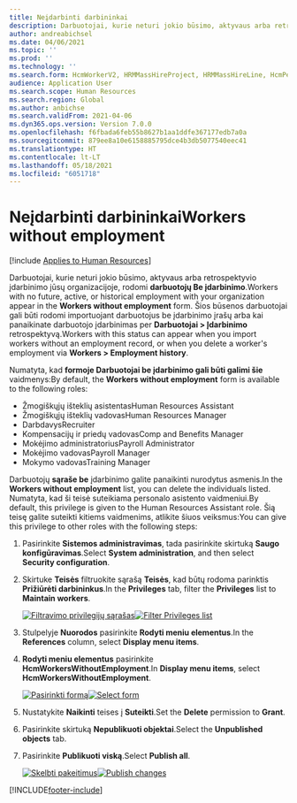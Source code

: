 ```yaml
---
title: Neįdarbinti darbininkai
description: Darbuotojai, kurie neturi jokio būsimo, aktyvaus arba retrospektyvio įdarbinimo jūsų organizacijoje, rodomi darbuotojų formoje Be įdarbinimo.
author: andreabichsel
ms.date: 04/06/2021
ms.topic: ''
ms.prod: ''
ms.technology: ''
ms.search.form: HcmWorkerV2, HRMMassHireProject, HRMMassHireLine, HcmPersonnelManagementWorkspace
audience: Application User
ms.search.scope: Human Resources
ms.search.region: Global
ms.author: anbichse
ms.search.validFrom: 2021-04-06
ms.dyn365.ops.version: Version 7.0.0
ms.openlocfilehash: f6fbada6feb55b8627b1aa1ddfe367177edb7a0a
ms.sourcegitcommit: 879ee8a10e6158885795dce4b3db5077540eec41
ms.translationtype: HT
ms.contentlocale: lt-LT
ms.lasthandoff: 05/18/2021
ms.locfileid: "6051718"
---
```

# <a name="workers-without-employment"></a><span data-ttu-id="c46be-103">Neįdarbinti darbininkai</span><span class="sxs-lookup"><span data-stu-id="c46be-103">Workers without employment</span></span>

[!include [Applies to Human Resources](../includes/applies-to-hr.md)]

<span data-ttu-id="c46be-104">Darbuotojai, kurie neturi jokio būsimo, aktyvaus arba retrospektyvio įdarbinimo jūsų organizacijoje, rodomi **darbuotojų Be įdarbinimo**.</span><span class="sxs-lookup"><span data-stu-id="c46be-104">Workers with no future, active, or historical employment with your organization appear in the **Workers without employment** form.</span></span> <span data-ttu-id="c46be-105">Šios būsenos darbuotojai gali būti rodomi importuojant darbuotojus be įdarbinimo įrašų arba kai panaikinate darbuotojo įdarbinimas per **Darbuotojai > Įdarbinimo** retrospektyvą.</span><span class="sxs-lookup"><span data-stu-id="c46be-105">Workers with this status can appear when you import workers without an employment record, or when you delete a worker's employment via **Workers > Employment history**.</span></span>

<span data-ttu-id="c46be-106">Numatyta, kad **formoje Darbuotojai be įdarbinimo gali būti galimi šie** vaidmenys:</span><span class="sxs-lookup"><span data-stu-id="c46be-106">By default, the **Workers without employment** form is available to the following roles:</span></span>

- <span data-ttu-id="c46be-107">Žmogiškųjų išteklių asistentas</span><span class="sxs-lookup"><span data-stu-id="c46be-107">Human Resources Assistant</span></span>
- <span data-ttu-id="c46be-108">Žmogiškųjų išteklių vadovas</span><span class="sxs-lookup"><span data-stu-id="c46be-108">Human Resources Manager</span></span>
- <span data-ttu-id="c46be-109">Darbdavys</span><span class="sxs-lookup"><span data-stu-id="c46be-109">Recruiter</span></span>
- <span data-ttu-id="c46be-110">Kompensacijų ir priedų vadovas</span><span class="sxs-lookup"><span data-stu-id="c46be-110">Comp and Benefits Manager</span></span>
- <span data-ttu-id="c46be-111">Mokėjimo administratorius</span><span class="sxs-lookup"><span data-stu-id="c46be-111">Payroll Administrator</span></span>
- <span data-ttu-id="c46be-112">Mokėjimo vadovas</span><span class="sxs-lookup"><span data-stu-id="c46be-112">Payroll Manager</span></span>
- <span data-ttu-id="c46be-113">Mokymo vadovas</span><span class="sxs-lookup"><span data-stu-id="c46be-113">Training Manager</span></span>

<span data-ttu-id="c46be-114">Darbuotojų **sąraše be** įdarbinimo galite panaikinti nurodytus asmenis.</span><span class="sxs-lookup"><span data-stu-id="c46be-114">In the **Workers without employment** list, you can delete the individuals listed.</span></span> <span data-ttu-id="c46be-115">Numatyta, kad ši teisė suteikiama personalo asistento vaidmeniui.</span><span class="sxs-lookup"><span data-stu-id="c46be-115">By default, this privilege is given to the Human Resources Assistant role.</span></span> <span data-ttu-id="c46be-116">Šią teisę galite suteikti kitiems vaidmenims, atlikite šiuos veiksmus:</span><span class="sxs-lookup"><span data-stu-id="c46be-116">You can give this privilege to other roles with the following steps:</span></span>

1. <span data-ttu-id="c46be-117">Pasirinkite **Sistemos administravimas**, tada pasirinkite skirtuką **Saugo konfigūravimas**.</span><span class="sxs-lookup"><span data-stu-id="c46be-117">Select **System administration**, and then select **Security configuration**.</span></span>

2. <span data-ttu-id="c46be-118">Skirtuke **Teisės** filtruokite sąrašą **Teisės**, kad būtų rodoma parinktis **Prižiūrėti darbininkus**.</span><span class="sxs-lookup"><span data-stu-id="c46be-118">In the **Privileges** tab, filter the **Privileges** list to **Maintain workers**.</span></span>

   <span data-ttu-id="c46be-119">[![Filtravimo privilegijų sąrašas](./media/hr-personnel-workers-without-employment-filter.png)](./media/hr-personnel-workers-without-employment-filter.png)</span><span class="sxs-lookup"><span data-stu-id="c46be-119">[![Filter Privileges list](./media/hr-personnel-workers-without-employment-filter.png)](./media/hr-personnel-workers-without-employment-filter.png)</span></span>

3. <span data-ttu-id="c46be-120">Stulpelyje **Nuorodos** pasirinkite **Rodyti meniu elementus**.</span><span class="sxs-lookup"><span data-stu-id="c46be-120">In the **References** column, select **Display menu items**.</span></span>

4. <span data-ttu-id="c46be-121">**Rodyti meniu elementus** pasirinkite **HcmWorkersWithoutEmployment**.</span><span class="sxs-lookup"><span data-stu-id="c46be-121">In **Display menu items**, select **HcmWorkersWithoutEmployment**.</span></span>

   <span data-ttu-id="c46be-122">[![Pasirinkti formą](./media/hr-personnel-workers-without-employment-select.png)](./media/hr-personnel-workers-without-employment-select.png)</span><span class="sxs-lookup"><span data-stu-id="c46be-122">[![Select form](./media/hr-personnel-workers-without-employment-select.png)](./media/hr-personnel-workers-without-employment-select.png)</span></span>

5. <span data-ttu-id="c46be-123">Nustatykite **Naikinti** teises į **Suteikti**.</span><span class="sxs-lookup"><span data-stu-id="c46be-123">Set the **Delete** permission to **Grant**.</span></span>

6. <span data-ttu-id="c46be-124">Pasirinkite skirtuką **Nepublikuoti objektai**.</span><span class="sxs-lookup"><span data-stu-id="c46be-124">Select the **Unpublished objects** tab.</span></span>

7. <span data-ttu-id="c46be-125">Pasirinkite **Publikuoti viską**.</span><span class="sxs-lookup"><span data-stu-id="c46be-125">Select **Publish all**.</span></span>

   <span data-ttu-id="c46be-126">[![Skelbti pakeitimus](./media/hr-personnel-workers-without-employment-publish.png)](./media/hr-personnel-workers-without-employment-publish.png)</span><span class="sxs-lookup"><span data-stu-id="c46be-126">[![Publish changes](./media/hr-personnel-workers-without-employment-publish.png)](./media/hr-personnel-workers-without-employment-publish.png)</span></span>

[!INCLUDE[footer-include](../includes/footer-banner.md)]